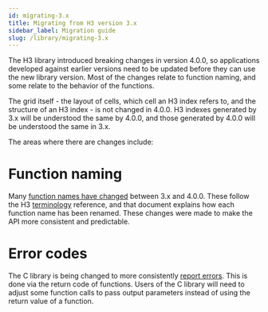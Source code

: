 ```yaml
---
id: migrating-3.x
title: Migrating from H3 version 3.x
sidebar_label: Migration guide
slug: /library/migrating-3.x
---
```


The H3 library introduced breaking changes in version 4.0.0, so applications developed against earlier versions
need to be updated before they can use the new library version. Most of the changes relate to function naming,
and some relate to the behavior of the functions.

The grid itself - the layout of cells, which cell an H3 index refers to, and the structure of an H3 index - is
not changed in 4.0.0. H3 indexes generated by 3.x will be understood the same by 4.0.0, and those generated by 4.0.0
will be understood the same in 3.x.

The areas where there are changes include:

# Function naming

Many [function names have changed](./migration-3.x/functions.md) between 3.x and 4.0.0. These follow the H3 [terminology](./terminology.md) reference,
and that document explains how each function name has been renamed. These changes were made to make the API more
consistent and predictable.

# Error codes

The C library is being changed to more consistently [report errors](./errors.md). This is done via the return code of
functions. Users of the C library will need to adjust some function calls to pass output parameters instead of
using the return value of a function.
